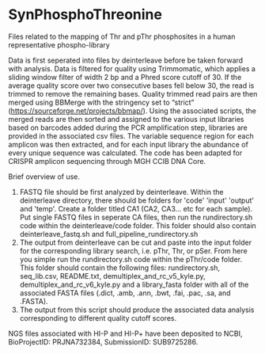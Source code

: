 # SynPhosphoThreonine
Files related to the mapping of Thr and pThr phosphosites in a human representative phospho-library

Data is first seperated into files by deinterleave before be taken forward with analysis. Data is filtered for quality using Trimmomatic, which applies a sliding window filter of width 2 bp and a Phred score cutoff of 30. If the average quality score over two consecutive bases fell below 30, the read is trimmed to remove the remaining bases. Quality trimmed read pairs are then merged using BBMerge with the stringency set to “strict” (https://sourceforge.net/projects/bbmap/). Using the associated scripts, the merged reads are then sorted and assigned to the various input libraries based on barcodes added during the PCR amplification step, libraries are provided in the associated csv files. The variable sequence region for each amplicon was then extracted, and for each input library the abundance of every unique sequence was calculated. The code has been adapted for CRISPR amplicon sequencing through MGH CCIB DNA Core.

Brief overview of use.
1) FASTQ file should be first analyzed by deinterleave. Within the deinterleave directory, there should be folders for 'code' 'input' 'output' and 'temp'. Create a folder titled CA1 (CA2, CA3... etc for each sample). Put single FASTQ files in seperate CA files, then run the rundirectory.sh code within the deinterleave/code folder. This folder should also contain deinterleave_fastq.sh and full_pipeline_rundirectory.sh
2) The output from deinterleave can be cut and paste into the input folder for the corresponding library search, i.e. pThr, Thr, or pSer. From here you simple run the rundirectory.sh code within the pThr/code folder. This folder should contain the following files: rundirectory.sh, seq_lib.csv, README.txt, demultiplex_and_rc_v5_kyle.py, demultiplex_and_rc_v6_kyle.py and a library_fasta folder with all of the associated FASTA files (.dict, .amb, .ann, .bwt, .fai, .pac, .sa, and .FASTA).
3) The output from this script should produce the associated data analysis corresponding to different quality cutoff scores.

NGS files associated with HI-P and HI-P+ have been deposited to NCBI, BioProjectID: PRJNA732384, SubmissionID: SUB9725286.
